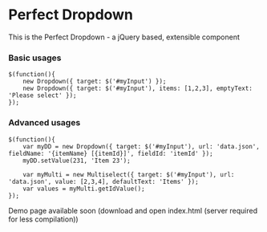 Perfect Dropdown
================

This is the Perfect Dropdown - a jQuery based, extensible component

### Basic usages
    $(function(){
        new Dropdown({ target: $('#myInput') });
        new Dropdown({ target: $('#myInput'), items: [1,2,3], emptyText: 'Please select' });
    });

### Advanced usages
    $(function(){
        var myDD = new Dropdown({ target: $('#myInput'), url: 'data.json', fieldName: '{itemName} [{itemId}]', fieldId: 'itemId' });
		myDD.setValue(231, 'Item 23');
		
		var myMulti = new Multiselect({ target: $('#myInput'), url: 'data.json', value: [2,3,4], defaultText: 'Items' });
		var values = myMulti.getIdValue();
    });

Demo page available soon (download and open index.html (server required for less compilation))
